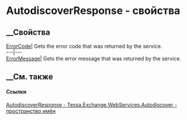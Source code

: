 # AutodiscoverResponse - свойства
##  __Свойства
[ErrorCode](P_Tessa_Exchange_WebServices_Autodiscover_AutodiscoverResponse_ErrorCode.htm)|
Gets the error code that was returned by the service.  
---|---  
[ErrorMessage](P_Tessa_Exchange_WebServices_Autodiscover_AutodiscoverResponse_ErrorMessage.htm)|
Gets the error message that was returned by the service.  
## __См. также
#### Ссылки
[AutodiscoverResponse -
](T_Tessa_Exchange_WebServices_Autodiscover_AutodiscoverResponse.htm)
[Tessa.Exchange.WebServices.Autodiscover - пространство
имён](N_Tessa_Exchange_WebServices_Autodiscover.htm)
